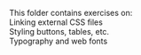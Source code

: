 This folder contains exercises on: <br/>
Linking external CSS files <br/>
Styling buttons, tables, etc. <br/>
Typography and web fonts
